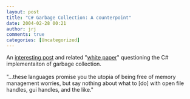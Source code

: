 ```yaml
---
layout: post
title: "C# Garbage Collection: A counterpoint"
date: 2004-02-28 00:21
author: jrj
comments: true
categories: [Uncategorized]
---
```

An <a href="http://journals.tuxreports.com/bryan/archives/001354.html" target="_blank">interesting post</a> and related "<a href="http://journals.tuxreports.com/bryan/archives/documents/Mismanaged%20Code.doc" target="_blank">white paper</a>" questioning the C# implementaiton of garbage collection.
<br />
<br />"...these languages promise you the utopia of being free of memory management worries, but say nothing about what to [do] with open file handles, gui handles, and the like."
